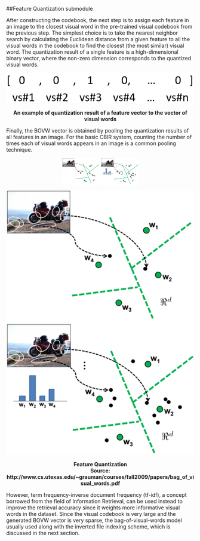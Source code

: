 ##Feature Quantization submodule

After constructing the codebook, the next step is to assign each feature in an image to the closest visual word in the pre-trained visual codebook from the previous step. The simplest choice is to take the nearest neighbor search by calculating the Euclidean distance from  a given feature to all the visual words in the codebook to find the closest (the most similar) visual word. The quantization result of a single feature is a high-dimensional binary vector, where the non-zero dimension corresponds to the quantized visual words.
<p align="center">
    <img src="https://github.com/khanhducle/khanhducle.github.io/blob/master/images/quantize1.png">
</p>
<p align="center">
    <b>An example of quantization result of a feature vector to the vector of visual words</b>
</p>

Finally, the BOVW vector is obtained by pooling the quantization results of all features in an image. For the basic CBIR system, counting the number of times each of visual words appears in an image is a common pooling technique. 
<p align="center">
    <img src="https://github.com/khanhducle/khanhducle.github.io/blob/master/images/Quantize3.png" width="100">
    <img src="https://github.com/khanhducle/khanhducle.github.io/blob/master/images/Quantize4.png" width="100">    
</p>

![quantize1](https://github.com/khanhducle/khanhducle.github.io/blob/master/images/Quantize3.png) ![quantize2](https://github.com/khanhducle/khanhducle.github.io/blob/master/images/Quantize4.png)

<p align="center">
    <b>Feature Quantization<br/><b>Source: http://www.cs.utexas.edu/~grauman/courses/fall2009/papers/bag_of_visual_words.pdf</b></b>
</p>

However, term frequency-inverse document frequency (tf-idf), a concept borrowed from the field of Information Retrieval, can be used instead to improve the retrieval accuracy since it weights more informative visual words in the dataset. 
Since the visual codebook is very large and the generated BOVW vector is very sparse, the bag-of-visual-words model usually used along with the inverted file indexing scheme, which is discussed in the next section.
